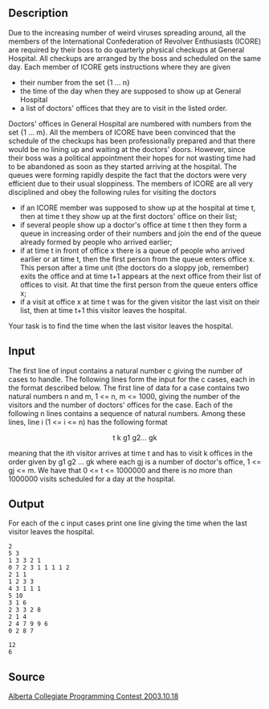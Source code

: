 <h2>Description</h2><p>Due to the increasing number of weird viruses spreading around, all the members of the International Confederation of Revolver Enthusiasts (ICORE) are required by their boss to do quarterly physical checkups at General Hospital. All checkups are arranged by the boss and scheduled on the same day. Each member of ICORE gets instructions where they are given 
</p><ul><li>their number from the set {1 ... n} 
<br></li><li>the time of the day when they are supposed to show up at General Hospital 
<br></li><li>a list of doctors' offices that they are to visit in the listed order. </li></ul><p>
</p>Doctors' offices in General Hospital are numbered with numbers from the set {1 ... m}. 
All the members of ICORE have been convinced that the schedule of the checkups has been professionally prepared and that there would be no lining up and waiting at the doctors' doors. However, since their boss was a political appointment their hopes for not wasting time had to be abandoned as soon as they started arriving at the hospital. The queues were forming rapidly despite the fact that the doctors were very efficient due to their usual sloppiness. The members of ICORE are all very disciplined and obey the following rules for visiting the doctors 
<ul><li>if an ICORE member was supposed to show up at the hospital at time t, then at time t they show up at the first doctors' office on their list; 
<br></li><li>if several people show up a doctor's office at time t then they form a queue in increasing order of their numbers and join the end of the queue already formed by people who arrived earlier; 
<br></li><li>if at time t in front of office x there is a queue of people who arrived earlier or at time t, then the first person from the queue enters office x. This person after a time unit (the doctors do a sloppy job, remember) exits the office and at time t+1 appears at the next office from their list of offices to visit. At that time the first person from the queue enters office x; 
<br></li><li>if a visit at office x at time t was for the given visitor the last visit on their list, then at time t+1 this visitor leaves the hospital. </li></ul><p>
</p>Your task is to find the time when the last visitor leaves the hospital. <h2>Input</h2><p>The first line of input contains a natural number c giving the number of cases to handle. The following lines form the input for the c cases, each in the format described below. The first line of data for a case contains two natural numbers n and m, 1 &lt;= n, m &lt;= 1000, giving the number of the visitors and the number of doctors' offices for the case. Each of the following n lines contains a sequence of natural numbers. Among these lines, line i (1  &lt;= i &lt;= n) has the following format 
</p><center>t  k  g1  g2... gk </center><p>
</p>meaning that the ith visitor arrives at time t and has to visit k offices in the order given by g1 g2 ... gk where each gj is a number of doctor's office, 1 &lt;= gj &lt;= m. We have that 0 &lt;= t &lt;= 1000000 and there is no more than 1000000 visits scheduled for a day at the hospital. <h2>Output</h2><p>For each of the c input cases print one line giving the time when the last visitor leaves the hospital.</p><pre><code class="language-input1">2
5 3
1 3 3 2 1
0 7 2 3 1 1 1 1 2
2 1 1
1 2 3 3
4 3 1 1 1
5 10
3 1 6
2 3 3 2 8
2 1 4
2 4 7 9 9 6
0 2 8 7
</code></pre><pre><code class="language-output1">12
6
</code></pre><h2>Source</h2><a href="searchproblem?field=source&amp;key=Alberta+Collegiate+Programming+Contest+2003.10.18">Alberta Collegiate Programming Contest 2003.10.18</a>